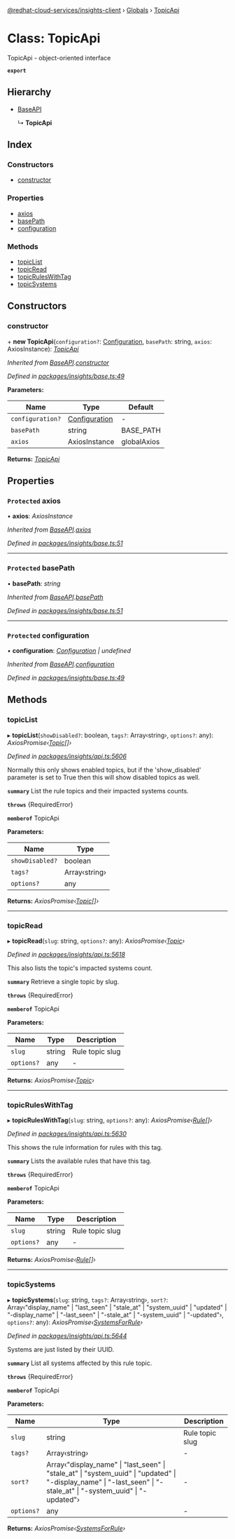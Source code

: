 [@redhat-cloud-services/insights-client](../README.md) › [Globals](../globals.md) › [TopicApi](topicapi.md)

# Class: TopicApi

TopicApi - object-oriented interface

**`export`** 

## Hierarchy

* [BaseAPI](baseapi.md)

  ↳ **TopicApi**

## Index

### Constructors

* [constructor](topicapi.md#constructor)

### Properties

* [axios](topicapi.md#protected-axios)
* [basePath](topicapi.md#protected-basepath)
* [configuration](topicapi.md#protected-configuration)

### Methods

* [topicList](topicapi.md#topiclist)
* [topicRead](topicapi.md#topicread)
* [topicRulesWithTag](topicapi.md#topicruleswithtag)
* [topicSystems](topicapi.md#topicsystems)

## Constructors

###  constructor

\+ **new TopicApi**(`configuration?`: [Configuration](configuration.md), `basePath`: string, `axios`: AxiosInstance): *[TopicApi](topicapi.md)*

*Inherited from [BaseAPI](baseapi.md).[constructor](baseapi.md#constructor)*

*Defined in [packages/insights/base.ts:49](https://github.com/RedHatInsights/javascript-clients/blob/master/packages/insights/base.ts#L49)*

**Parameters:**

Name | Type | Default |
------ | ------ | ------ |
`configuration?` | [Configuration](configuration.md) | - |
`basePath` | string | BASE_PATH |
`axios` | AxiosInstance | globalAxios |

**Returns:** *[TopicApi](topicapi.md)*

## Properties

### `Protected` axios

• **axios**: *AxiosInstance*

*Inherited from [BaseAPI](baseapi.md).[axios](baseapi.md#protected-axios)*

*Defined in [packages/insights/base.ts:51](https://github.com/RedHatInsights/javascript-clients/blob/master/packages/insights/base.ts#L51)*

___

### `Protected` basePath

• **basePath**: *string*

*Inherited from [BaseAPI](baseapi.md).[basePath](baseapi.md#protected-basepath)*

*Defined in [packages/insights/base.ts:51](https://github.com/RedHatInsights/javascript-clients/blob/master/packages/insights/base.ts#L51)*

___

### `Protected` configuration

• **configuration**: *[Configuration](configuration.md) | undefined*

*Inherited from [BaseAPI](baseapi.md).[configuration](baseapi.md#protected-configuration)*

*Defined in [packages/insights/base.ts:49](https://github.com/RedHatInsights/javascript-clients/blob/master/packages/insights/base.ts#L49)*

## Methods

###  topicList

▸ **topicList**(`showDisabled?`: boolean, `tags?`: Array‹string›, `options?`: any): *AxiosPromise‹[Topic](../interfaces/topic.md)[]›*

*Defined in [packages/insights/api.ts:5606](https://github.com/RedHatInsights/javascript-clients/blob/master/packages/insights/api.ts#L5606)*

Normally this only shows enabled topics, but if the \'show_disabled\' parameter is set to True then this will show disabled topics as well.

**`summary`** List the rule topics and their impacted systems counts.

**`throws`** {RequiredError}

**`memberof`** TopicApi

**Parameters:**

Name | Type |
------ | ------ |
`showDisabled?` | boolean |
`tags?` | Array‹string› |
`options?` | any |

**Returns:** *AxiosPromise‹[Topic](../interfaces/topic.md)[]›*

___

###  topicRead

▸ **topicRead**(`slug`: string, `options?`: any): *AxiosPromise‹[Topic](../interfaces/topic.md)›*

*Defined in [packages/insights/api.ts:5618](https://github.com/RedHatInsights/javascript-clients/blob/master/packages/insights/api.ts#L5618)*

This also lists the topic\'s impacted systems count.

**`summary`** Retrieve a single topic by slug.

**`throws`** {RequiredError}

**`memberof`** TopicApi

**Parameters:**

Name | Type | Description |
------ | ------ | ------ |
`slug` | string | Rule topic slug |
`options?` | any | - |

**Returns:** *AxiosPromise‹[Topic](../interfaces/topic.md)›*

___

###  topicRulesWithTag

▸ **topicRulesWithTag**(`slug`: string, `options?`: any): *AxiosPromise‹[Rule](../interfaces/rule.md)[]›*

*Defined in [packages/insights/api.ts:5630](https://github.com/RedHatInsights/javascript-clients/blob/master/packages/insights/api.ts#L5630)*

This shows the rule information for rules with this tag.

**`summary`** Lists the available rules that have this tag.

**`throws`** {RequiredError}

**`memberof`** TopicApi

**Parameters:**

Name | Type | Description |
------ | ------ | ------ |
`slug` | string | Rule topic slug |
`options?` | any | - |

**Returns:** *AxiosPromise‹[Rule](../interfaces/rule.md)[]›*

___

###  topicSystems

▸ **topicSystems**(`slug`: string, `tags?`: Array‹string›, `sort?`: Array‹"display_name" | "last_seen" | "stale_at" | "system_uuid" | "updated" | "-display_name" | "-last_seen" | "-stale_at" | "-system_uuid" | "-updated"›, `options?`: any): *AxiosPromise‹[SystemsForRule](../interfaces/systemsforrule.md)›*

*Defined in [packages/insights/api.ts:5644](https://github.com/RedHatInsights/javascript-clients/blob/master/packages/insights/api.ts#L5644)*

Systems are just listed by their UUID.

**`summary`** List all systems affected by this rule topic.

**`throws`** {RequiredError}

**`memberof`** TopicApi

**Parameters:**

Name | Type | Description |
------ | ------ | ------ |
`slug` | string | Rule topic slug |
`tags?` | Array‹string› | - |
`sort?` | Array‹"display_name" &#124; "last_seen" &#124; "stale_at" &#124; "system_uuid" &#124; "updated" &#124; "-display_name" &#124; "-last_seen" &#124; "-stale_at" &#124; "-system_uuid" &#124; "-updated"› | - |
`options?` | any | - |

**Returns:** *AxiosPromise‹[SystemsForRule](../interfaces/systemsforrule.md)›*
